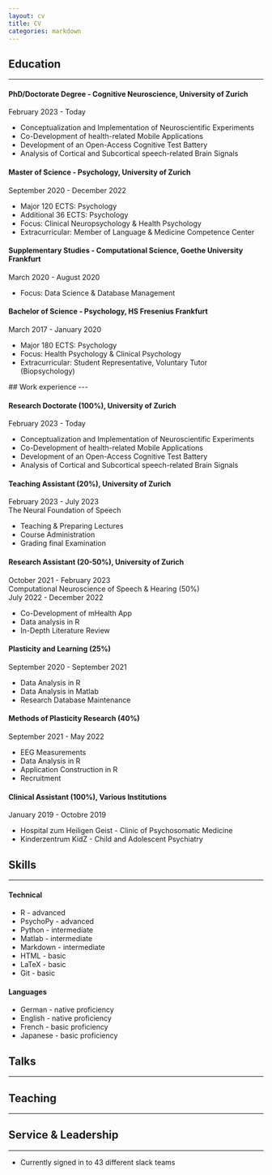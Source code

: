 ```yaml
---
layout: cv
title: CV
categories: markdown
---
```


## Education
---

#### PhD/Doctorate Degree - Cognitive Neuroscience, University of Zurich  
February 2023 - Today  
<ul>  
<li> Conceptualization and Implementation of Neuroscientific Experiments  </li>
<li> Co-Development of health-related Mobile Applications  </li>
<li> Development of an Open-Access Cognitive Test Battery  </li>
<li> Analysis of Cortical and Subcortical speech-related Brain Signals  </li>
</ul>

#### Master of Science - Psychology, University of Zurich  
September 2020 - December 2022  
<ul>
<li> Major 120 ECTS: Psychology  </li>
<li> Additional 36 ECTS: Psychology  </li>
<li> Focus: Clinical Neuropsychology & Health Psychology  </li>
<li> Extracurricular: Member of Language & Medicine Competence Center  </li>
</ul>

#### Supplementary Studies - Computational Science, Goethe University Frankfurt  
March 2020 - August 2020  
<ul>
<li> Focus: Data Science & Database Management  </li>
</ul>

#### Bachelor of Science - Psychology, HS Fresenius Frankfurt  
March 2017 - January 2020  
<ul>
<li> Major 180 ECTS: Psychology  </li>
<li> Focus: Health Psychology & Clinical Psychology  </li>
<li> Extracurricular: Student Representative, Voluntary Tutor (Biopsychology)  </li>
</ul>
## Work experience
---

#### Research Doctorate (100%), University of Zurich  
February 2023 - Today  
<ul>
<li> Conceptualization and Implementation of Neuroscientific Experiments  </li>
<li> Co-Development of health-related Mobile Applications  </li>
<li> Development of an Open-Access Cognitive Test Battery  </li>
<li> Analysis of Cortical and Subcortical speech-related Brain Signals  </li>
</ul>

#### Teaching Assistant (20%), University of Zurich  
February 2023 - July 2023  
The Neural Foundation of Speech  
<ul>
<li> Teaching & Preparing Lectures  </li>
<li> Course Administration  </li>
<li> Grading final Examination  </li>
</ul>

#### Research Assistant (20-50%), University of Zurich  
October 2021 - February 2023  
Computational Neuroscience of Speech & Hearing (50%)  
July 2022 - December 2022  
<ul>
<li> Co-Development of mHealth App  </li>
<li> Data analysis in R  </li>
<li> In-Depth Literature Review  </li>
</ul>

#### Plasticity and Learning (25%)  
September 2020 - September 2021  
<ul>
<li> Data Analysis in R  </li>
<li> Data Analysis in Matlab  </li>
<li> Research Database Maintenance  </li>
</ul>

#### Methods of Plasticity Research (40%)  
September 2021 - May 2022  
<ul>
<li> EEG Measurements  </li>
<li> Data Analysis in R  </li>
<li> Application Construction in R  </li>
<li> Recruitment  </li>
</ul>

#### Clinical Assistant (100%), Various Institutions  
January 2019 - Octobre 2019  
<ul>
<li> Hospital zum Heiligen Geist - Clinic of Psychosomatic Medicine  </li>
<li> Kinderzentrum KidZ - Child and Adolescent Psychiatry  </li>
</ul>

## Skills
---

#### Technical
<ul>
<li> R - advanced  </li>
<li> PsychoPy - advanced  </li>
<li> Python - intermediate  </li>
<li> Matlab - intermediate  </li>
<li> Markdown - intermediate  </li>
<li> HTML - basic  </li>
<li> LaTeX - basic  </li>
<li> Git - basic  </li>
</ul>

#### Languages 
<ul>
<li> German - native proficiency  </li>
<li> English - native proficiency  </li>
<li> French - basic proficiency  </li>
<li> Japanese - basic proficiency  </li>
</ul>

## Talks

---

## Teaching

---
  
## Service & Leadership

---

* Currently signed in to 43 different slack teams